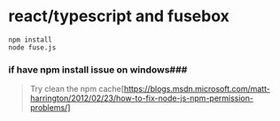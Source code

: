 # react/typescript and fusebox #


```
npm install
node fuse.js
```

### if have npm install issue on windows###
> Try clean the npm cache[https://blogs.msdn.microsoft.com/matt-harrington/2012/02/23/how-to-fix-node-js-npm-permission-problems/]

